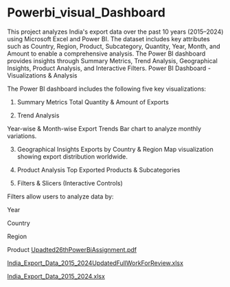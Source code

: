 # Powerbi_visual_Dashboard
This project analyzes India's export data over the past 10 years (2015–2024) using Microsoft Excel and Power BI. The dataset includes key attributes such as Country, Region, Product, Subcategory, Quantity, Year, Month, and Amount to enable a comprehensive analysis. 
The Power BI dashboard provides insights through Summary Metrics, Trend Analysis, Geographical Insights, Product Analysis, and Interactive Filters.
Power BI Dashboard - Visualizations & Analysis

The Power BI dashboard includes the following five key visualizations:

1. Summary Metrics
Total Quantity & Amount of Exports

2. Trend Analysis

Year-wise & Month-wise Export Trends
Bar chart to analyze monthly variations.

3. Geographical Insights
Exports by Country & Region
Map visualization showing export distribution worldwide.


4. Product Analysis
Top Exported Products & Subcategories

5. Filters & Slicers (Interactive Controls)

Filters allow users to analyze data by:

Year

Country

Region

Product
[Upadted26thPowerBiAssignment.pdf](https://github.com/user-attachments/files/19009620/Upadted26thPowerBiAssignment.pdf)

[India_Export_Data_2015_2024UpdatedFullWorkForReview.xlsx](https://github.com/user-attachments/files/19009611/India_Export_Data_2015_2024UpdatedFullWorkForReview.xlsx)

[India_Export_Data_2015_2024.xlsx](https://github.com/user-attachments/files/19009607/India_Export_Data_2015_2024.xlsx)


